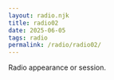 ```yaml
---
layout: radio.njk
title: radio02
date: 2025-06-05
tags: radio
permalink: /radio/radio02/
---
```



Radio appearance or session.
